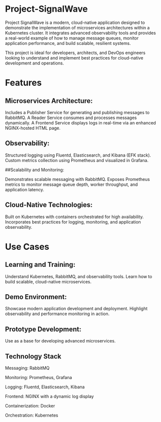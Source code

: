 # Project-SignalWave
Project SignalWave is a modern, cloud-native application designed to demonstrate the implementation of microservices architectures within a Kubernetes cluster.
It integrates advanced observability tools and provides a real-world example of how to manage message queues, monitor application performance, and build scalable, resilient systems.

This project is ideal for developers, architects, and DevOps engineers looking to understand and implement best practices for cloud-native development and operations.

# Features
## Microservices Architecture:

Includes a Publisher Service for generating and publishing messages to RabbitMQ.
A Reader Service consumes and processes messages dynamically.
A Frontend Service displays logs in real-time via an enhanced NGINX-hosted HTML page.

## Observability:

Structured logging using Fluentd, Elasticsearch, and Kibana (EFK stack).
Custom metrics collection using Prometheus and visualized in Grafana.

##Scalability and Monitoring:

Demonstrates scalable messaging with RabbitMQ.
Exposes Prometheus metrics to monitor message queue depth, worker throughput, and application latency.

## Cloud-Native Technologies:

Built on Kubernetes with containers orchestrated for high availability.
Incorporates best practices for logging, monitoring, and application observability.

# Use Cases
## Learning and Training:

Understand Kubernetes, RabbitMQ, and observability tools.
Learn how to build scalable, cloud-native microservices.

## Demo Environment:

Showcase modern application development and deployment.
Highlight observability and performance monitoring in action.

## Prototype Development:

Use as a base for developing advanced microservices.

## Technology Stack

Messaging: RabbitMQ

Monitoring: Prometheus, Grafana

Logging: Fluentd, Elasticsearch, Kibana

Frontend: NGINX with a dynamic log display

Containerization: Docker

Orchestration: Kubernetes

